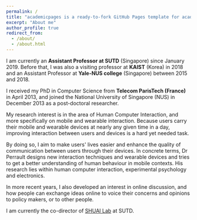 ```yaml
---
permalink: /
title: "academicpages is a ready-to-fork GitHub Pages template for academic personal websites"
excerpt: "About me"
author_profile: true
redirect_from:
  - /about/
  - /about.html
---
```


I am currently an **Assistant Professor at SUTD** (Singapore) since January 2019. Before that, I was also a visiting professor at **KAIST** (Korea) in 2018 and an Assistant Professor at **Yale-NUS college** (Singapore) between 2015 and 2018.

I received my PhD in Computer Science from **Telecom ParisTech (France)** in April 2013, and joined the National University of Singapore (NUS) in December 2013 as a post-doctoral researcher.

My research interest is in the area of Human Computer Interaction, and more specifically on mobile and wearable interaction. Because users carry their mobile and wearable devices at nearly any given time in a day, improving interaction between users and devices is a hard yet needed task.

By doing so, I aim to make users' lives easier and enhance the quality of communication between users through their devices. In concrete terms, Dr Perrault designs new interaction techniques and wearable devices and tries to get a better understanding of human behaviour in mobile contexts. His research lies within human computer interaction, experimental psychology and electronics.

In more recent years, I also developed an interest in online discussion, and how people can exchange ideas online to voice their concerns and opinions to policy makers, or to other people.

I am currently the co-director of [SHUAI Lab](https://shuailab.wordpress.org) at SUTD.
